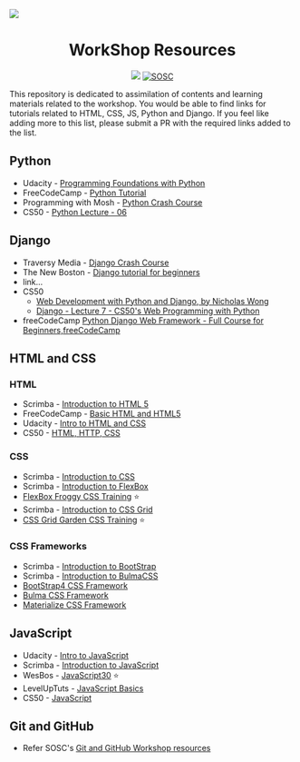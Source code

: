 ![](images/dg-banner.png)

<h1 align="center">WorkShop Resources</h1>
<p align="center">
<a href="https://djangogirls.org/mangaluru"><img src="https://img.shields.io/badge/DjangoGirls-Mangaluru-orange.svg?style=for-the-badge"/></a>
<a href="https://sosc.org.in" rel="nofollow"><img src="https://camo.githubusercontent.com/4ba098b6ff52af60dce4bd3cac70831c603df40f/68747470733a2f2f69732e67642f76697369745f736f73635f6261646765" alt="SOSC" data-canonical-src="https://is.gd/visit_sosc_badge" style="max-width:100%;"></a>
</p>

This repository is dedicated to assimilation of contents and learning materials related to the workshop. You would be able to find links for tutorials related to HTML, CSS, JS, Python and Django. If you feel like adding more to this list, please submit a PR with the required links added to the list.

## Python
- Udacity - [Programming Foundations with Python](https://in.udacity.com/course/programming-foundations-with-python--ud036s)
- FreeCodeCamp - [Python Tutorial](https://www.youtube.com/watch?v=rfscVS0vtbw)
- Programming with Mosh - [Python Crash Course](https://www.youtube.com/watch?v=f79MRyMsjrQ&list=PLTjRvDozrdlxj5wgH4qkvwSOdHLOCx10f)
- CS50 - [Python Lecture - 06](https://youtu.be/mvlTSMUNQN4)

## Django
- Traversy Media - [Django Crash Course](https://www.youtube.com/watch?v=D6esTdOLXh4)
- The New Boston - [Django tutorial for beginners](https://www.youtube.com/watch?v=qgGIqRFvFFk&list=PL6gx4Cwl9DGBlmzzFcLgDhKTTfNLfX1IK)
- link...
- CS50 
  - [Web Development with Python and Django, by Nicholas Wong](https://www.youtube.com/watch?v=-80wbZiSPRY)
  - [Django - Lecture 7 - CS50's Web Programming with Python](https://www.youtube.com/watch?v=ZjAMRnCu-84)
- freeCodeCamp [Python Django Web Framework - Full Course for Beginners,freeCodeCamp](https://www.youtube.com/watch?v=F5mRW0jo-U4)

## HTML and CSS
### HTML
- Scrimba - [Introduction to HTML 5](https://scrimba.com/g/ghtml)
- FreeCodeCamp - [Basic HTML and HTML5](https://learn.freecodecamp.org/responsive-web-design/basic-html-and-html5)
- Udacity - [Intro to HTML and CSS](https://in.udacity.com/course/intro-to-html-and-css--ud001-india)
- CS50 - [HTML, HTTP, CSS](https://youtu.be/uEmF74eHRO8)

### CSS
- Scrimba - [Introduction to CSS](https://scrimba.com/g/gintrotocss)
- Scrimba - [Introduction to FlexBox](https://scrimba.com/g/gflexbox)
- [FlexBox Froggy CSS Training](https://flexboxfroggy.com/) :star:
- Scrimba - [Introduction to CSS Grid](https://scrimba.com/g/gR8PTE)
- [CSS Grid Garden CSS Training](https://cssgridgarden.com/) :star:

### CSS Frameworks
- Scrimba - [Introduction to BootStrap](https://scrimba.com/g/gbootstrap4)
- Scrimba - [Introduction to BulmaCSS](https://scrimba.com/g/gbulma)
- [BootStrap4 CSS Framework](https://getbootstrap.com/)
- [Bulma CSS Framework](https://bulma.io)
- [Materialize CSS Framework](https://materializecss.com/)

## JavaScript
- Udacity - [Intro to JavaScript](https://in.udacity.com/course/intro-to-javascript--ud803-india)
- Scrimba - [Introduction to JavaScript](https://scrimba.com/g/gintrotojavascript)
- WesBos - [JavaScript30](https://javascript30.com/) :star:
- LevelUpTuts - [JavaScript Basics](https://www.leveluptutorials.com/tutorials/javascript-tutorials)
- CS50 - [JavaScript](https://youtu.be/dlEPkLSDQi0)

## Git and GitHub
- Refer SOSC's [Git and GitHub Workshop resources](https://github.com/so-sc/github-workshop)
